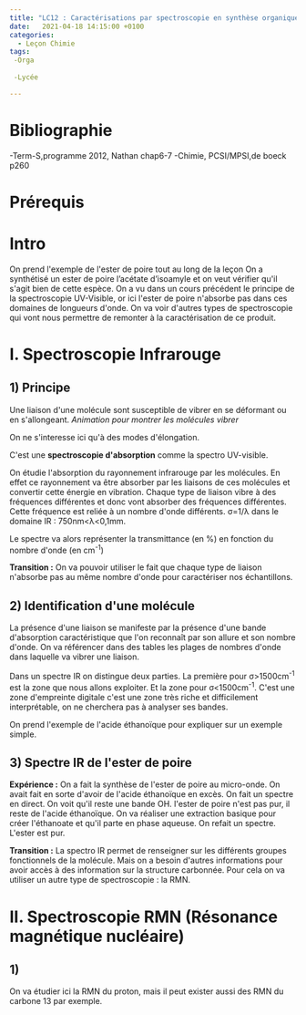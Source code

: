 ```yaml
---
title: "LC12 : Caractérisations par spectroscopie en synthèse organique"
date:   2021-04-18 14:15:00 +0100
categories:
  - Leçon Chimie
tags:
 -Orga
 
 -Lycée

---
```

# Bibliographie 
-Term-S,programme 2012, Nathan chap6-7
-Chimie, PCSI/MPSI,de boeck p260
# Prérequis

# Intro
On prend l'exemple de l'ester de poire tout au long de la leçon
On a synthétisé un ester de poire l’acétate d’isoamyle et on veut vérifier qu'il s'agit bien de cette espèce. On a vu dans un cours précédent le principe de la spectroscopie UV-Visible, or ici l'ester de poire n'absorbe pas dans ces domaines de longueurs d'onde. On va voir d'autres types de spectroscopie qui vont nous permettre de remonter à la caractérisation de ce produit.

# I. Spectroscopie Infrarouge
## 1) Principe
Une liaison d'une molécule sont susceptible de vibrer en se déformant ou en s'allongeant. 
*Animation pour montrer les molécules vibrer*

On ne s'interesse ici qu'à des modes d'élongation.

C'est une **spectroscopie d'absorption** comme la spectro UV-visible.

On étudie l'absorption du rayonnement infrarouge par les molécules. En effet ce rayonnement va être absorber par les liaisons de ces molécules et convertir cette énergie en vibration. Chaque type de liaison vibre à des fréquences différentes et donc vont absorber des fréquences différentes. Cette fréquence est reliée à un nombre d'onde différents. &sigma;=1/&lambda; dans le domaine IR : 750nm<&lambda;<0,1mm.

Le spectre va alors représenter la transmittance (en %) en fonction du nombre d'onde (en cm<sup>-1</sup>)

**Transition :** On va pouvoir utiliser le fait que chaque type de liaison n'absorbe pas au même nombre d'onde pour caractériser nos échantillons.

## 2) Identification d'une molécule
La présence d'une liaison se manifeste par la présence d'une bande d'absorption caractéristique que l'on reconnaît par son allure et son nombre d'onde.
On va référencer dans des tables les plages de nombres d'onde dans laquelle va vibrer une liaison.


Dans un spectre IR on distingue deux parties. La première pour &sigma;>1500cm<sup>-1</sup> est la zone que nous allons exploiter. Et la zone pour &sigma;<1500cm<sup>-1</sup>. C'est une zone d'empreinte digitale c'est une zone très riche et difficilement interprétable, on ne cherchera pas à analyser ses bandes.

On prend l'exemple de l'acide éthanoïque pour expliquer sur un exemple simple.
## 3) Spectre IR de l'ester de poire

**Expérience :** On a fait la synthèse de l'ester de poire au micro-onde. On avait fait en sorte d'avoir de l'acide éthanoïque en excès. On fait un spectre en direct. On voit qu'il reste une bande OH. l'ester de poire n'est pas pur, il reste de l'acide éthanoïque. On va réaliser une extraction basique pour créer l'éthanoate et qu'il parte en phase aqueuse. On refait un spectre. L'ester est pur.

**Transition :** La spectro IR permet de renseigner sur les différents groupes fonctionnels de la molécule. Mais on a besoin d'autres informations pour avoir accès à des information sur la structure carbonnée. Pour cela on va utiliser un autre type de spectroscopie : la RMN.
# II. Spectroscopie RMN (Résonance magnétique nucléaire)
## 1) 
On va étudier ici la RMN du proton, mais il peut exister aussi des RMN du carbone 13 par exemple.

